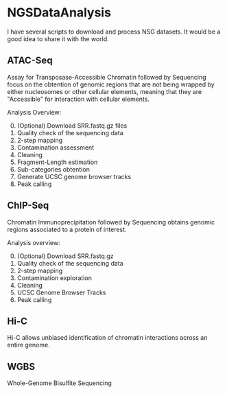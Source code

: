 # NGSDataAnalysis
I have several scripts to download and process NSG datasets. It would be a good idea to share it with the world.

ATAC-Seq
--------
Assay for Transposase-Accessible Chromatin followed by Sequencing focus on the obtention of genomic regions that are not being wrapped by either nucleosomes or other cellular elements, meaning that they are "Accessible" for interaction with cellular elements.

Analysis  Overview:

0. (Optional) Download SRR.fastq.gz files
1. Quality check of the sequencing data
2. 2-step mapping
3. Contamination assessment
4. Cleaning
5. Fragment-Length estimation
6. Sub-categories obtention
7. Generate UCSC genome browser tracks
8. Peak calling

ChIP-Seq
--------
Chromatin Immunoprecipitation followed by Sequencing obtains genomic regions associated to a protein of interest.

Analysis overview:

0. (Optional) Download SRR.fastq.gz
1. Quality check of the sequencing data
2. 2-step mapping
3. Contamination exploration
4. Cleaning
5. UCSC Genome Browser Tracks
6. Peak calling

Hi-C
----
Hi-C allows unbiased identification of chromatin interactions across an entire genome.

WGBS
----
Whole-Genome Bisulfite Sequencing
